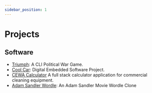 ```yaml
---
sidebar_position: 1
---
```


# Projects

## Software

- [Triumph](./triumph.md): A CLI Political War Game.
- [Cool Car](./cool-car.md): Digital Embedded Software Project.
- [CEWA Calculator](./cewa-calc.md) A full stack calculator application for commercial cleaning equipment.
- [Adam Sandler Wordle](./sandler-wordle.md): An Adam Sandler Movie Wordle Clone
